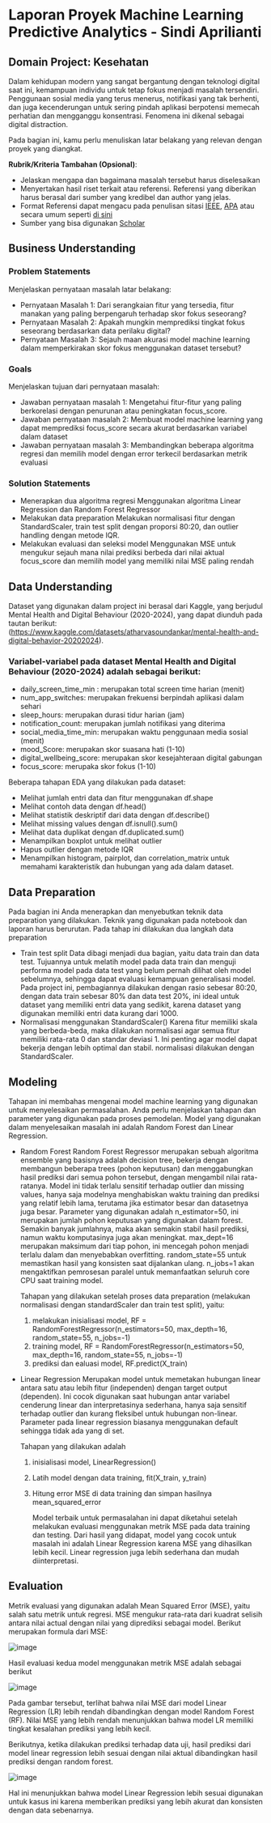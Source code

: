 # Laporan Proyek Machine Learning Predictive Analytics - Sindi Aprilianti

## Domain Project: Kesehatan
Dalam kehidupan modern yang sangat bergantung dengan teknologi digital saat ini, kemampuan individu untuk tetap fokus menjadi masalah tersendiri. Penggunaan sosial media yang terus menerus, notifikasi yang tak berhenti, dan juga kecenderungan untuk sering pindah aplikasi berpotensi memecah perhatian dan mengganggu konsentrasi. Fenomena ini dikenal sebagai digital distraction. 

Pada bagian ini, kamu perlu menuliskan latar belakang yang relevan dengan proyek yang diangkat.

**Rubrik/Kriteria Tambahan (Opsional)**:
- Jelaskan mengapa dan bagaimana masalah tersebut harus diselesaikan
- Menyertakan hasil riset terkait atau referensi. Referensi yang diberikan harus berasal dari sumber yang kredibel dan author yang jelas.
- Format Referensi dapat mengacu pada penulisan sitasi [IEEE](https://journals.ieeeauthorcenter.ieee.org/wp-content/uploads/sites/7/IEEE_Reference_Guide.pdf), [APA](https://www.mendeley.com/guides/apa-citation-guide/) atau secara umum seperti [di sini](https://penerbitdeepublish.com/menulis-buku-membuat-sitasi-dengan-mudah/)
- Sumber yang bisa digunakan [Scholar](https://scholar.google.com/)

## Business Understanding

### Problem Statements

Menjelaskan pernyataan masalah latar belakang:
- Pernyataan Masalah 1: Dari serangkaian fitur yang tersedia, fitur manakan yang paling berpengaruh terhadap skor fokus seseorang?
- Pernyataan Masalah 2: Apakah mungkin memprediksi tingkat fokus seseorang berdasarkan data perilaku digital?
- Pernyataan Masalah 3: Sejauh maan akurasi model machine learning dalam memperkirakan skor fokus menggunakan dataset tersebut?

### Goals

Menjelaskan tujuan dari pernyataan masalah:
- Jawaban pernyataan masalah 1: Mengetahui fitur-fitur yang paling berkorelasi dengan penurunan atau peningkatan focus_score.
- Jawaban pernyataan masalah 2: Membuat model machine learning yang dapat memprediksi focus_score secara akurat berdasarkan variabel dalam dataset
- Jawaban pernyataan masalah 3: Membandingkan beberapa algoritma regresi dan memilih model dengan error terkecil berdasarkan metrik evaluasi

### Solution Statements
- Menerapkan dua algoritma regresi
  Menggunakan algoritma Linear Regression dan Random Forest Regressor
- Melakukan data preparation
  Melakukan normalisasi fitur dengan StandardScaler, train test split dengan proporsi 80:20, dan outlier handling dengan metode IQR.
- Melakukan evaluasi dan seleksi model
  Menggunakan MSE untuk mengukur sejauh mana nilai prediksi berbeda dari nilai aktual focus_score dan memilih model yang memiliki nilai MSE paling rendah

## Data Understanding
Dataset yang digunakan dalam project ini berasal dari Kaggle, yang berjudul Mental Health and Digital Behaviour (2020-2024), yang dapat diunduh pada tautan berikut: 
(https://www.kaggle.com/datasets/atharvasoundankar/mental-health-and-digital-behavior-20202024).

### Variabel-variabel pada dataset Mental Health and Digital Behaviour (2020-2024) adalah sebagai berikut:
- daily_screen_time_min : merupakan total screen time harian (menit)
- num_app_switches: merupakan frekuensi berpindah aplikasi dalam sehari
- sleep_hours: merupakan durasi tidur harian (jam)
- notification_count: merupakan jumlah notifikasi yang diterima
- social_media_time_min: merupakan waktu penggunaan media sosial (menit)
- mood_Score: merupakan skor suasana hati (1-10)
- digital_wellbeing_score: merupakan skor kesejahteraan digital gabungan
- focus_score: merupaka skor fokus (1-10)

Beberapa tahapan EDA yang dilakukan pada dataset:
- Melihat jumlah entri data dan fitur menggunakan df.shape
- Melihat contoh data dengan df.head()
- Melihat statistik deskriptif dari data dengan df.describe()
- Melihat missing values dengan df.isnull().sum()
- Melihat data duplikat dengan df.duplicated.sum()
- Menampilkan boxplot untuk melihat outlier
- Hapus outlier dengan metode IQR
- Menampilkan histogram, pairplot, dan correlation_matrix untuk memahami karakteristik dan hubungan yang ada dalam dataset. 

## Data Preparation
Pada bagian ini Anda menerapkan dan menyebutkan teknik data preparation yang dilakukan. Teknik yang digunakan pada notebook dan laporan harus berurutan.
Pada tahap ini dilakukan dua langkah data preparation
- Train test split
  Data dibagi menjadi dua bagian, yaitu data train dan data test. Tujuannya untuk melatih model pada data train dan menguji performa model pada data test yang belum pernah dilihat oleh model sebelumnya, sehingga dapat evaluasi kemampuan generalisasi model. Pada project ini, pembagiannya dilakukan dengan rasio sebesar 80:20, dengan data train sebesar 80% dan data test 20%, ini ideal untuk dataset yang memiliki entri data yang sedikit, karena dataset yang digunakan memiliki entri data kurang dari 1000.
- Normalisasi menggunakan StandardScaler()
  Karena fitur memiliki skala yang berbeda-beda, maka dilakukan normalisasi agar semua fitur memiliki rata-rata 0 dan standar deviasi 1. Ini penting agar model dapat bekerja dengan lebih optimal dan stabil. normalisasi dilakukan dengan StandardScaler.
  
## Modeling
Tahapan ini membahas mengenai model machine learning yang digunakan untuk menyelesaikan permasalahan. Anda perlu menjelaskan tahapan dan parameter yang digunakan pada proses pemodelan.
Model yang digunakan dalam menyelesaikan masalah ini adalah Random Forest dan Linear Regression. 
- Random Forest
  Random Forest Regressor merupakan sebuah algoritma ensemble yang basisnya adalah decision tree, bekerja dengan membangun beberapa trees (pohon keputusan) dan menggabungkan hasil prediksi dari semua pohon tersebut, dengan mengambil nilai rata-ratanya. Model ini tidak terlalu sensitif terhadap outlier dan missing values, hanya saja modelnya menghabiskan waktu training dan prediksi yang relatif lebih lama, terutama jika estimator besar dan datasetnya juga besar. 
Parameter yang digunakan adalah n_estimator=50, ini merupakan jumlah pohon keputusan yang digunakan dalam forest. Semakin banyak jumlahnya, maka akan semakin stabil hasil prediksi, namun waktu komputasinya juga akan meningkat. max_dept=16 merupakan maksimum dari tiap pohon, ini mencegah pohon menjadi terlalu dalam dan menyebabkan overfitting. random_state=55 untuk memastikan hasil yang konsisten saat dijalankan ulang. n_jobs=1 akan mengaktifkan pemrosesan paralel untuk memanfaatkan seluruh core CPU saat training model.

  Tahapan yang dilakukan setelah proses data preparation (melakukan normalisasi dengan standardScaler dan train test split), yaitu:
  1. melakukan inisialisasi model, RF = RandomForestRegressor(n_estimators=50, max_depth=16, random_state=55, n_jobs=-1)
  2. training model, RF = RandomForestRegressor(n_estimators=50, max_depth=16, random_state=55, n_jobs=-1)
  3. prediksi dan ealuasi model, RF.predict(X_train)

- Linear Regression
  Merupakan model untuk memetakan hubungan linear antara satu atau lebih fitur (independen) dengan target output (dependen). Ini cocok digunakan saat hubungan antar variabel cenderung linear dan interpretasinya sederhana, hanya saja sensitif terhadap outlier dan kurang fleksibel untuk hubungan non-linear. Parameter pada linear regression biasanya menggunakan default sehingga tidak ada yang di set. 

  Tahapan yang dilakukan adalah
  1. inisialisasi model,  LinearRegression()
  2. Latih model dengan data training, fit(X_train, y_train)
  3. Hitung error MSE di data training dan simpan hasilnya mean_squared_error

     Model terbaik untuk permasalahan ini dapat diketahui setelah melakukan evaluasi menggunakan metrik MSE pada data training dan testing. Dari hasil yang didapat, model yang cocok untuk masalah ini adalah Linear Regression karena MSE yang dihasilkan lebih kecil. Linear regression juga lebih sederhana dan mudah diinterpretasi.

## Evaluation
Metrik evaluasi yang digunakan adalah Mean Squared Error (MSE), yaitu salah satu metrik untuk regresi. MSE mengukur rata-rata dari kuadrat selisih antara nilai actual dengan nilai yang diprediksi sebagai model. Berikut merupakan formula dari MSE:

![image](https://github.com/user-attachments/assets/4b20f12e-515e-49a1-a811-28cf6d862fc7)

Hasil evaluasi kedua model menggunakan metrik MSE adalah sebagai berikut

![image](https://github.com/user-attachments/assets/396b7772-1ce0-4f09-b1aa-156e8771fe01)

Pada gambar tersebut, terlihat bahwa nilai MSE dari model Linear Regression (LR) lebih rendah dibandingkan dengan model Random Forest (RF). Nilai MSE yang lebih rendah menunjukkan bahwa model LR memiliki tingkat kesalahan prediksi yang lebih kecil. 

Berikutnya, ketika dilakukan prediksi terhadap data uji, hasil prediksi dari model linear regression lebih sesuai dengan nilai aktual dibandingkan hasil prediksi dengan random forest. 

![image](https://github.com/user-attachments/assets/430cacf0-02b3-4be6-9df8-3318fb4309c3)

Hal ini menunjukkan bahwa model Linear Regression lebih sesuai digunakan untuk kasus ini karena memberikan prediksi yang lebih akurat dan konsisten dengan data sebenarnya.
